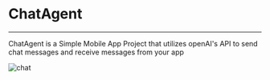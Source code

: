 # ChatAgent
___
ChatAgent is a Simple Mobile App Project that utilizes openAI's API 
to send chat messages and receive messages from your app

![chat](https://github.com/plas318/ChatAgent/assets/64758800/11bf0ce5-ab56-4542-a665-ab9ec55c788f)
